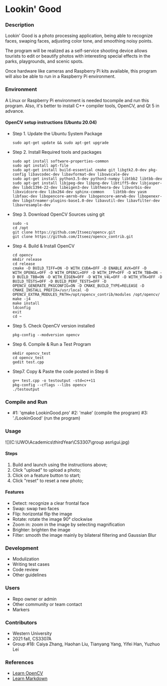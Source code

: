 # Lookin' Good #

### Description ###
Lookin' Good is a photo processing application, being able to recognize faces, swaping faces, adjusting color tone, and smoothing noisy points. 

The program will be realized as a self-service shooting device allows tourists to edit or beautify photos with interesting special effects in the parks, playgrounds, and scenic spots. 

Once hardware like cameras and Raspberry Pi kits available, this program will also be able to run in a Raspberry Pi environment. 


### Environment ###
A Linux or Raspberry Pi environment is needed tocompile and run this program.  Also, it's better to install C++ compiler tools, OpenCV, and Qt 5 in advance. 


#### OpenCV setup instructions (Ubuntu 20.04) ####
*   Step 1. Update the Ubuntu System Package
    ```
    sudo apt-get update && sudo apt-get upgrade
    ```

*   Step 2. Install Required tools and packages
    ```
    sudo apt install software-properties-common
    sudo apt install apt-file
    sudo apt-get install build-essential cmake git libgtk2.0-dev pkg-config libavcodec-dev libavformat-dev libswscale-dev
    sudo apt-get install python3.5-dev python3-numpy libtbb2 libtbb-dev
    sudo apt-get install libjpeg-dev libpng-dev libtiff5-dev libjasper-dev libdc1394-22-dev libeigen3-dev libtheora-dev libvorbis-dev libxvidcore-dev libx264-dev sphinx-common    libtbb-dev yasm libfaac-dev libopencore-amrnb-dev libopencore-amrwb-dev libopenexr-dev libgstreamer-plugins-base1.0-dev libavutil-dev libavfilter-dev libavresample-dev
    ```

*   Step 3. Download OpenCV Sources using git
    ```
    sudo -s
    cd /opt
    git clone https://github.com/Itseez/opencv.git
    git clone https://github.com/Itseez/opencv_contrib.git
    ```

*   Step 4. Build & Install OpenCV
    ```
    cd opencv
    mkdir release
    cd release
    cmake -D BUILD_TIFF=ON -D WITH_CUDA=OFF -D ENABLE_AVX=OFF -D WITH_OPENGL=OFF -D WITH_OPENCL=OFF -D WITH_IPP=OFF -D WITH_TBB=ON -D BUILD_TBB=ON -D WITH_EIGEN=OFF -D WITH_V4L=OFF -D WITH_VTK=OFF -D BUILD_TESTS=OFF -D BUILD_PERF_TESTS=OFF -D OPENCV_GENERATE_PKGCONFIG=ON -D CMAKE_BUILD_TYPE=RELEASE -D CMAKE_INSTALL_PREFIX=/usr/local -D OPENCV_EXTRA_MODULES_PATH=/opt/opencv_contrib/modules /opt/opencv/
    make -j4
    make install
    ldconfig
    exit
    cd ~
    ```

*   Step 5. Check OpenCV version installed
    ```
    pkg-config --modversion opencv
    ```

*   Step 6. Compile & Run a Test Program 
    ```
    mkdir opencv_test
    cd opencv_test
    gedit test.cpp
    ```

*   Step7. Copy & Paste the code posted in Step 6
    ```
    g++ test.cpp -o testoutput -std=c++11 
    pkg-config --cflags --libs opencv
    ./testoutput
    ```


### Compile and Run ###
*   #1: 'qmake LookinGood.pro'
    #2: 'make'                    (compile the program)
    #3: './LookinGood'            (run the program)

### Usage ###

![](C:\UWO\Academics\thirdYear\CS3307\group asn\gui.jpg)

#### Steps ####
1. Build and launch using the instructions above;
2. Click "upload" to upload a photo;
3. Click on a feature button to start;
4. Click "reset" to reset a new photo;

#### Features ####
* Detect: recognize a clear frontal face
* Swap: swap two faces
* Flip: horizontal flip the image
* Rotate: rotate the image 90° clockwise
* Zoom in: zoom in the image by selecting magnification
* Brighter: brighten the image
* Filter: smooth the image mainly by bilateral filtering and Gaussian Blur


### Development  ###
* Modulization
* Writing test cases
* Code review
* Other guidelines


### Users ###
* Repo owner or admin
* Other community or team contact
* Markers


### Contributors ###
* Western University
* 2021 fall, CS3307A
* Group #18: Caiya Zhang, Haohan Liu, Tianyang Yang, Yifei Han, Yuzhuo Lei


### References ###
* [Learn OpenCV](http://techawarey.com/programming/install-opencv-c-c-in-ubuntu-18-04-lts-step-by-step-guide/)
* [Learn Markdown](https://bitbucket.org/tutorials/markdowndemo)